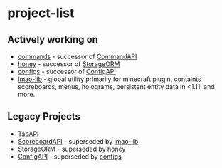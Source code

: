 # project-list
## Actively working on 
* [commands](https://github.com/devrawr/commands) - successor of [CommandAPI](https://github.com/NoSequel/CommandAPI)
* [honey](https://github.com/devrawr/commands) - successor of [StorageORM](https://github.com/NoSequel/StorageORM)
* [configs](https://github.com/devrawr/configs) - successor of [ConfigAPI](https://github.com/NoSequel/ConfigAPI)
* [lmao-lib](https://github.com/designlmao/lmao-lib) - global utility primarily for minecraft plugin, containts scoreboards, menus, holograms, persistent entity data in <1.11, and more.

## Legacy Projects
* [TabAPI](https://github.com/NoSequel/TabAPI)
* [ScoreboardAPI](https://github.com/NoSequel/ScoreboardAPI) - superseded by [lmao-lib](https://github.com/designlmao/lmao-lib)
* [StorageORM](https://github.com/NoSequel/StorageORM) - superseded by [honey](https://github/devrawr.com/commands)
* [ConfigAPI](https://github.com/NoSequel/ConfigAPI) - superseded by [configs](https://github.com/devrawr/configs)
